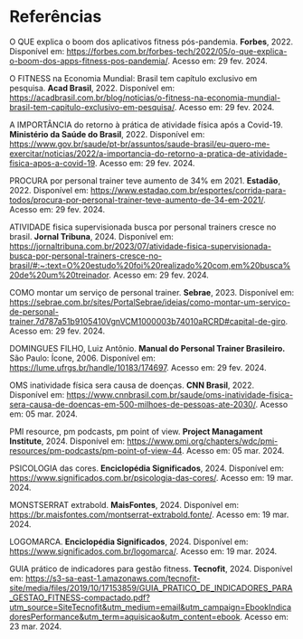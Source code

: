 # Referências

O QUE explica o boom dos aplicativos fitness pós-pandemia. **Forbes**, 2022. Disponível em: https://forbes.com.br/forbes-tech/2022/05/o-que-explica-o-boom-dos-apps-fitness-pos-pandemia/. Acesso em: 29 fev. 2024.

O FITNESS na Economia Mundial: Brasil tem capítulo exclusivo em pesquisa. **Acad Brasil**, 2022. Disponível em: https://acadbrasil.com.br/blog/noticias/o-fitness-na-economia-mundial-brasil-tem-capitulo-exclusivo-em-pesquisa/. Acesso em: 29 fev. 2024.

A IMPORTÂNCIA do retorno à prática de atividade física após a Covid-19. **Ministério da Saúde do Brasil**, 2022. Disponível em: https://www.gov.br/saude/pt-br/assuntos/saude-brasil/eu-quero-me-exercitar/noticias/2022/a-importancia-do-retorno-a-pratica-de-atividade-fisica-apos-a-covid-19. Acesso em: 29 fev. 2024.

PROCURA por personal trainer teve aumento de 34% em 2021. **Estadão**, 2022. Disponível em: https://www.estadao.com.br/esportes/corrida-para-todos/procura-por-personal-trainer-teve-aumento-de-34-em-2021/. Acesso em: 29 fev. 2024.

ATIVIDADE fisica supervisionada busca por personal trainers cresce no brasil. **Jornal Tribuna**, 2024. Disponível em: https://jornaltribuna.com.br/2023/07/atividade-fisica-supervisionada-busca-por-personal-trainers-cresce-no-brasil/#:~:text=O%20estudo%20foi%20realizado%20com,em%20busca%20de%20um%20treinador. Acesso em: 29 fev. 2024.

COMO montar um serviço de personal trainer. **Sebrae**, 2023. Disponível em: https://sebrae.com.br/sites/PortalSebrae/ideias/como-montar-um-servico-de-personal-trainer,7d787a51b9105410VgnVCM1000003b74010aRCRD#capital-de-giro. Acesso em: 29 fev. 2024.

DOMINGUES FILHO, Luiz Antônio. **Manual do Personal Trainer Brasileiro.** São Paulo: Ícone, 2006. Disponível em: https://lume.ufrgs.br/handle/10183/174697. Acesso em: 29 fev. 2024.

OMS inatividade física sera causa de doenças. **CNN Brasil**, 2022. Disponível em: https://www.cnnbrasil.com.br/saude/oms-inatividade-fisica-sera-causa-de-doencas-em-500-milhoes-de-pessoas-ate-2030/. Acesso em: 05 mar. 2024.

PMI resource, pm podcasts, pm point of view. **Project Managament Institute**, 2024. Disponível em: https://www.pmi.org/chapters/wdc/pmi-resources/pm-podcasts/pm-point-of-view-44. Acesso em: 05 mar. 2024.

PSICOLOGIA das cores. **Enciclopédia Significados**, 2024. Disponível em: https://www.significados.com.br/psicologia-das-cores/. Acesso em: 19 mar. 2024.

MONSTSERRAT extrabold. **MaisFontes**, 2024. Disponível em: https://br.maisfontes.com/montserrat-extrabold.fonte/. Acesso em: 19 mar. 2024.

LOGOMARCA. **Enciclopédia Significados**, 2024. Disponível em: https://www.significados.com.br/logomarca/. Acesso em: 19 mar. 2024.

GUIA prático de indicadores para gestão fitness. **Tecnofit**, 2024. Disponível em: https://s3-sa-east-1.amazonaws.com/tecnofit-site/media/files/2019/10/17153859/GUIA_PRATICO_DE_INDICADORES_PARA_GESTAO_FITNESS-compactado.pdf?utm_source=SiteTecnofit&utm_medium=email&utm_campaign=EbookIndicadoresPerformance&utm_term=aquisicao&utm_content=ebook. Acesso em: 23 mar. 2024.


